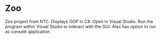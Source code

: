# Zoo
Zoo project from NTC. Displays OOP in C#. Open in Visual Studio. Run the program within Visual Studio to interact with the GUI. Also has option to run as console application.
